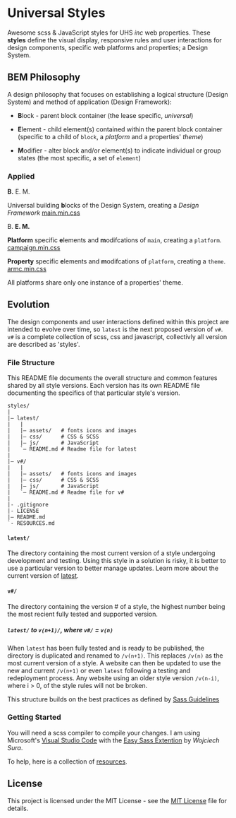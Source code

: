 # Universal Styles
Awesome scss & JavaScript styles for UHS _inc_ web properties. These **styles** define the visual display, responsive rules and user interactions for design components, specific web platforms and properties; a Design System.

## BEM Philosophy
A design philosophy that focuses on establishing a logical structure (Design System) and method of application (Design Framework):

* **B**lock    - parent block container (the lease specific, _universal_)

* **E**lement  - child element(s) contained within the parent block container (specific to a child of `block`, a _platform_ and a properties' _theme_)

* **M**odifier - alter block and/or element(s) to indicate individual or group states (the most specific, a set of `element`)

### Applied

**B.** E. M.

Universal building **b**locks of the Design System, creating a _Design Framework_
[main.min.css](https://min.gitcdn.link/repo/Universal-Health-Services/styles/master/latest/css/main.min.css "universal building blocks")

B. **E. M.**

**Platform** specific **e**lements and **m**odifcations of `main`, creating a `platform`. 
[campaign.min.css](https://min.gitcdn.link/repo/Universal-Health-Services/styles/master/latest/css/platforms/campaign.min.css "acutecare-initiatives.com")

**Property** specific **e**lements and **m**odifcations of `platform`, creating a `theme`. 
[armc.min.css](https://min.gitcdn.link/repo/Universal-Health-Services/styles/master/latest/css/themes/armc.min.css "acutecare-initiatives.com/armc-cardio/")

All platforms share only one instance of a properties' theme.

## Evolution
The design components and user interactions defined within this project are intended to evolve over time, so `latest` is the next proposed version of `v#`. `v#` is a complete collection of scss, css and javascript, collectivly all version are described as 'styles'.

### File Structure
This README file documents the overall structure and common features shared by all style versions. Each version has its own README file documenting the specifics of that particular style's version.

~~~
styles/
|
|– latest/
|   |
|   |– assets/   # fonts icons and images
|   |– css/      # CSS & SCSS
|   |– js/       # JavaScript
|   `– README.md # Readme file for latest
|
|– v#/
|   |
|   |– assets/   # fonts icons and images
|   |– css/      # CSS & SCSS
|   |– js/       # JavaScript
|   `– README.md # Readme file for v#
|
|- .gitignore
|- LICENSE
|– README.md
`- RESOURCES.md
~~~

#### `latest/`
The directory containing the most current version of a style undergoing development and testing. Using this style in a solution is risky, it is better to use a particular version to better manage updates. Learn more about the current version of [latest](./latest/README.md).

#### `v#/`
The directory containing the version # of a style, the highest number being the most recient fully tested and supported version.

##### `latest/` to `v(n+1)/`, where `v#/` = `v(n)`
When `latest` has been fully tested and is ready to be published, the directory is duplicated and renamed to `/v(n+1)`. This replaces `/v(n)` as the most current version of a style. A website can then be updated to use the new and current `/v(n+1)` or even `latest` following a testing and redeployment process. Any website using an older style version `/v(n-i)`, where i > 0, of the style rules will not be broken.

This structure builds on the best practices as defined by [Sass Guidelines](https://sass-guidelin.es/#architecture)

### Getting Started
You will need a scss compiler to compile your changes. I am using Microsoft's [Visual Studio Code](https://code.visualstudio.com/) with the [Easy Sass Extention](https://marketplace.visualstudio.com/items?itemName=spook.easysass) by *Wojciech Sura*.

To help, here is a collection of [resources](./RESOURCES.md).

## License
This project is licensed under the MIT License - see the [MIT License](./LICENSE) file for details.
